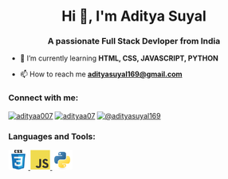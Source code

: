 <h1 align="center">Hi 👋, I'm Aditya Suyal</h1>
<h3 align="center">A passionate Full Stack Devloper from India</h3>

- 🌱 I’m currently learning **HTML, CSS, JAVASCRIPT, PYTHON**

- 📫 How to reach me **adityasuyal169@gmail.com**

<h3 align="left">Connect with me:</h3>
<p align="left">
<a href="https://linkedin.com/in/adityaa007" target="blank"><img align="center" src="https://raw.githubusercontent.com/rahuldkjain/github-profile-readme-generator/master/src/images/icons/Social/linked-in-alt.svg" alt="adityaa007" height="30" width="40" /></a>
<a href="https://www.hackerrank.com/adityaa07" target="blank"><img align="center" src="https://raw.githubusercontent.com/rahuldkjain/github-profile-readme-generator/master/src/images/icons/Social/hackerrank.svg" alt="adityaa07" height="30" width="40" /></a>
<a href="https://www.hackerearth.com/@adityasuyal169" target="blank"><img align="center" src="https://raw.githubusercontent.com/rahuldkjain/github-profile-readme-generator/master/src/images/icons/Social/hackerearth.svg" alt="@adityasuyal169" height="30" width="40" /></a>
</p>

<h3 align="left">Languages and Tools:</h3>
<p align="left"> <a href="https://www.w3schools.com/css/" target="_blank" rel="noreferrer"> <img src="https://raw.githubusercontent.com/devicons/devicon/master/icons/css3/css3-original-wordmark.svg" alt="css3" width="40" height="40"/> </a> <a href="https://developer.mozilla.org/en-US/docs/Web/JavaScript" target="_blank" rel="noreferrer"> <img src="https://raw.githubusercontent.com/devicons/devicon/master/icons/javascript/javascript-original.svg" alt="javascript" width="40" height="40"/> </a> <a href="https://www.python.org" target="_blank" rel="noreferrer"> <img src="https://raw.githubusercontent.com/devicons/devicon/master/icons/python/python-original.svg" alt="python" width="40" height="40"/> </a> </p>

